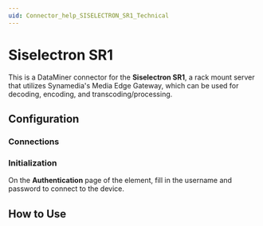```yaml
---
uid: Connector_help_SISELECTRON_SR1_Technical
---
```


# Siselectron SR1

This is a DataMiner connector for the **Siselectron SR1**, a rack mount server that utilizes Synamedia's Media Edge Gateway, which can be used for decoding, encoding, and transcoding/processing.

## Configuration

### Connections



### Initialization

On the **Authentication** page of the element, fill in the username and password to connect to the device.

## How to Use

